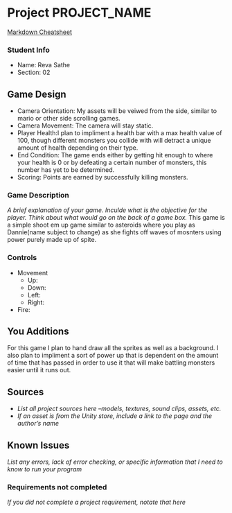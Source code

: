 # Project PROJECT_NAME

[Markdown Cheatsheet](https://github.com/adam-p/markdown-here/wiki/Markdown-Here-Cheatsheet)

### Student Info

-   Name: Reva Sathe
-   Section: 02

## Game Design

-   Camera Orientation: My assets will be veiwed from the side, similar to mario or other side scrolling games. 
-   Camera Movement: The camera will stay static.
-   Player Health:I plan to impliment a health bar with a max health value of 100, though different monsters you collide with will detract a unique amount of health depending on their type.
-   End Condition: The game ends either by getting hit enough to where your health is 0 or by defeating a certain number of monsters, this number has yet to be determined.
-   Scoring: Points are earned by successfully killing monsters.

### Game Description

_A brief explanation of your game. Inculde what is the objective for the player. Think about what would go on the back of a game box._
This game is a simple shoot em up game similar to asteroids where you play as Dannie(name subject to change) as she fights off waves of mosnters using power purely made up of spite.

### Controls

-   Movement
    -   Up: 
    -   Down: 
    -   Left: 
    -   Right: 
-   Fire: 

## You Additions

For this game I plan to hand draw all the sprites as well as a background. I also plan to impliment a sort of power up that is dependent on the amount of time that has passed in order to use it that will make battling monsters easier until it runs out. 

## Sources

-   _List all project sources here –models, textures, sound clips, assets, etc._
-   _If an asset is from the Unity store, include a link to the page and the author’s name_

## Known Issues

_List any errors, lack of error checking, or specific information that I need to know to run your program_

### Requirements not completed

_If you did not complete a project requirement, notate that here_

